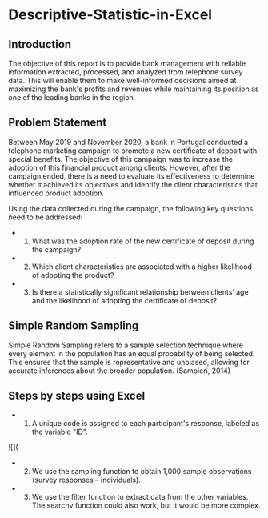 # Descriptive-Statistic-in-Excel

## Introduction

The objective of this report is to provide bank management with reliable information extracted, processed, and analyzed from telephone survey data. This will enable them to make well-informed decisions aimed at maximizing the bank's profits and revenues while maintaining its position as one of the leading banks in the region.

## Problem Statement

Between May 2019 and November 2020, a bank in Portugal conducted a telephone marketing campaign to promote a new certificate of deposit with special benefits. The objective of this campaign was to increase the adoption of this financial product among clients. However, after the campaign ended, there is a need to evaluate its effectiveness to determine whether it achieved its objectives and identify the client characteristics that influenced product adoption.

Using the data collected during the campaign, the following key questions need to be addressed:

* 1) What was the adoption rate of the new certificate of deposit during the campaign?
* 2) Which client characteristics are associated with a higher likelihood of adopting the product?
* 3) Is there a statistically significant relationship between clients’ age and the likelihood of adopting the certificate of deposit?
 
## Simple Random Sampling

Simple Random Sampling refers to a sample selection technique where every element in the population has an equal probability of being selected. This ensures that the sample is representative and unbiased, allowing for accurate inferences about the broader population. (Sampieri, 2014)

## Steps by steps using Excel

* 1. A unique code is assigned to each participant's response, labeled as the variable "ID".
 
![](

* 2. We use the sampling function to obtain 1,000 sample observations (survey responses – individuals).
  
* 3. We use the filter function to extract data from the other variables. The searchv function could also work, but it would be more complex.
